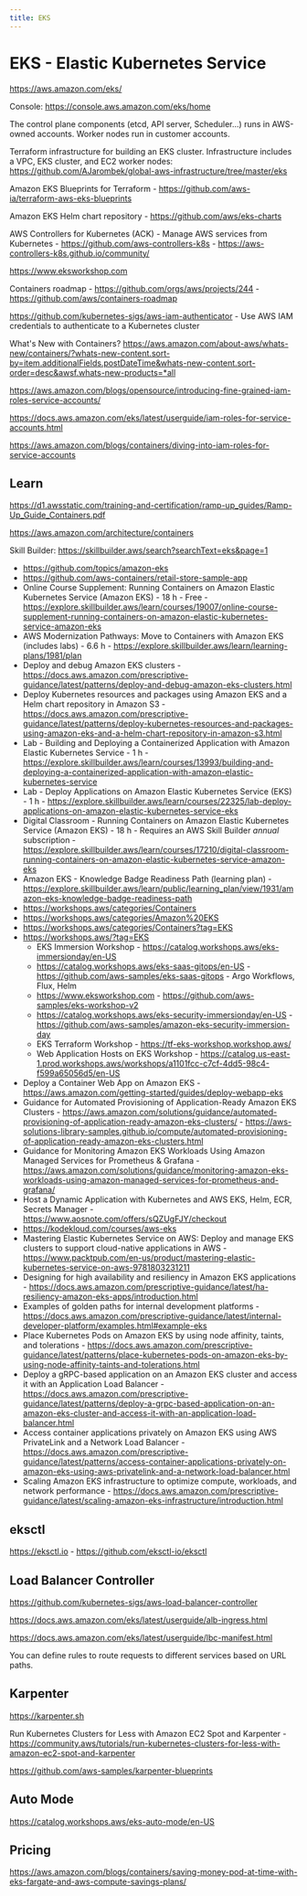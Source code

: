 ```yaml
---
title: EKS
---
```


# EKS - Elastic Kubernetes Service

https://aws.amazon.com/eks/

Console: https://console.aws.amazon.com/eks/home

The control plane components (etcd, API server, Scheduler...) runs in AWS-owned accounts. Worker nodes run in customer accounts.

Terraform infrastructure for building an EKS cluster. Infrastructure includes a VPC, EKS cluster, and EC2 worker nodes: https://github.com/AJarombek/global-aws-infrastructure/tree/master/eks

Amazon EKS Blueprints for Terraform - https://github.com/aws-ia/terraform-aws-eks-blueprints

Amazon EKS Helm chart repository - https://github.com/aws/eks-charts

AWS Controllers for Kubernetes (ACK) - Manage AWS services from Kubernetes - https://github.com/aws-controllers-k8s - https://aws-controllers-k8s.github.io/community/

https://www.eksworkshop.com

Containers roadmap - https://github.com/orgs/aws/projects/244 - https://github.com/aws/containers-roadmap

https://github.com/kubernetes-sigs/aws-iam-authenticator - Use AWS IAM credentials to authenticate to a Kubernetes cluster

What's New with Containers? https://aws.amazon.com/about-aws/whats-new/containers/?whats-new-content.sort-by=item.additionalFields.postDateTime&whats-new-content.sort-order=desc&awsf.whats-new-products=*all

https://aws.amazon.com/blogs/opensource/introducing-fine-grained-iam-roles-service-accounts/

https://docs.aws.amazon.com/eks/latest/userguide/iam-roles-for-service-accounts.html

https://aws.amazon.com/blogs/containers/diving-into-iam-roles-for-service-accounts

## Learn

https://d1.awsstatic.com/training-and-certification/ramp-up_guides/Ramp-Up_Guide_Containers.pdf

https://aws.amazon.com/architecture/containers

Skill Builder: https://skillbuilder.aws/search?searchText=eks&page=1

- https://github.com/topics/amazon-eks
- https://github.com/aws-containers/retail-store-sample-app
- Online Course Supplement: Running Containers on Amazon Elastic Kubernetes Service (Amazon EKS) - 18 h - Free - https://explore.skillbuilder.aws/learn/courses/19007/online-course-supplement-running-containers-on-amazon-elastic-kubernetes-service-amazon-eks
- AWS Modernization Pathways: Move to Containers with Amazon EKS (includes labs) - 6.6 h - https://explore.skillbuilder.aws/learn/learning-plans/1981/plan
- Deploy and debug Amazon EKS clusters - https://docs.aws.amazon.com/prescriptive-guidance/latest/patterns/deploy-and-debug-amazon-eks-clusters.html
- Deploy Kubernetes resources and packages using Amazon EKS and a Helm chart repository in Amazon S3 - https://docs.aws.amazon.com/prescriptive-guidance/latest/patterns/deploy-kubernetes-resources-and-packages-using-amazon-eks-and-a-helm-chart-repository-in-amazon-s3.html
- Lab - Building and Deploying a Containerized Application with Amazon Elastic Kubernetes Service - 1 h - https://explore.skillbuilder.aws/learn/courses/13993/building-and-deploying-a-containerized-application-with-amazon-elastic-kubernetes-service
- Lab - Deploy Applications on Amazon Elastic Kubernetes Service (EKS) - 1 h - https://explore.skillbuilder.aws/learn/courses/22325/lab-deploy-applications-on-amazon-elastic-kubernetes-service-eks
- Digital Classroom - Running Containers on Amazon Elastic Kubernetes Service (Amazon EKS) - 18 h - Requires an AWS Skill Builder _annual_ subscription - https://explore.skillbuilder.aws/learn/courses/17210/digital-classroom-running-containers-on-amazon-elastic-kubernetes-service-amazon-eks
- Amazon EKS - Knowledge Badge Readiness Path (learning plan) - https://explore.skillbuilder.aws/learn/public/learning_plan/view/1931/amazon-eks-knowledge-badge-readiness-path
- https://workshops.aws/categories/Containers
- https://workshops.aws/categories/Amazon%20EKS
- https://workshops.aws/categories/Containers?tag=EKS
- https://workshops.aws/?tag=EKS
  - EKS Immersion Workshop - https://catalog.workshops.aws/eks-immersionday/en-US
  - https://catalog.workshops.aws/eks-saas-gitops/en-US - https://github.com/aws-samples/eks-saas-gitops - Argo Workflows, Flux, Helm
  - https://www.eksworkshop.com - https://github.com/aws-samples/eks-workshop-v2
  - https://catalog.workshops.aws/eks-security-immersionday/en-US - https://github.com/aws-samples/amazon-eks-security-immersion-day
  - EKS Terraform Workshop - https://tf-eks-workshop.workshop.aws/
  - Web Application Hosts on EKS Workshop - https://catalog.us-east-1.prod.workshops.aws/workshops/a1101fcc-c7cf-4dd5-98c4-f599a65056d5/en-US
- Deploy a Container Web App on Amazon EKS - https://aws.amazon.com/getting-started/guides/deploy-webapp-eks
- Guidance for Automated Provisioning of Application-Ready Amazon EKS Clusters - https://aws.amazon.com/solutions/guidance/automated-provisioning-of-application-ready-amazon-eks-clusters/ - https://aws-solutions-library-samples.github.io/compute/automated-provisioning-of-application-ready-amazon-eks-clusters.html
- Guidance for Monitoring Amazon EKS Workloads Using Amazon Managed Services for Prometheus & Grafana - https://aws.amazon.com/solutions/guidance/monitoring-amazon-eks-workloads-using-amazon-managed-services-for-prometheus-and-grafana/
- Host a Dynamic Application with Kubernetes and AWS EKS, Helm, ECR, Secrets Manager - https://www.aosnote.com/offers/sQZUgFJY/checkout
- https://kodekloud.com/courses/aws-eks
- Mastering Elastic Kubernetes Service on AWS: Deploy and manage EKS clusters to support cloud-native applications in AWS - https://www.packtpub.com/en-us/product/mastering-elastic-kubernetes-service-on-aws-9781803231211
- Designing for high availability and resiliency in Amazon EKS applications - https://docs.aws.amazon.com/prescriptive-guidance/latest/ha-resiliency-amazon-eks-apps/introduction.html
- Examples of golden paths for internal development platforms - https://docs.aws.amazon.com/prescriptive-guidance/latest/internal-developer-platform/examples.html#example-eks
- Place Kubernetes Pods on Amazon EKS by using node affinity, taints, and tolerations - https://docs.aws.amazon.com/prescriptive-guidance/latest/patterns/place-kubernetes-pods-on-amazon-eks-by-using-node-affinity-taints-and-tolerations.html
- Deploy a gRPC-based application on an Amazon EKS cluster and access it with an Application Load Balancer - https://docs.aws.amazon.com/prescriptive-guidance/latest/patterns/deploy-a-grpc-based-application-on-an-amazon-eks-cluster-and-access-it-with-an-application-load-balancer.html
- Access container applications privately on Amazon EKS using AWS PrivateLink and a Network Load Balancer - https://docs.aws.amazon.com/prescriptive-guidance/latest/patterns/access-container-applications-privately-on-amazon-eks-using-aws-privatelink-and-a-network-load-balancer.html
- Scaling Amazon EKS infrastructure to optimize compute, workloads, and network performance - https://docs.aws.amazon.com/prescriptive-guidance/latest/scaling-amazon-eks-infrastructure/introduction.html

## eksctl

https://eksctl.io - https://github.com/eksctl-io/eksctl

## Load Balancer Controller

https://github.com/kubernetes-sigs/aws-load-balancer-controller

https://docs.aws.amazon.com/eks/latest/userguide/alb-ingress.html

https://docs.aws.amazon.com/eks/latest/userguide/lbc-manifest.html

You can define rules to route requests to different services based on URL paths.

## Karpenter

https://karpenter.sh

Run Kubernetes Clusters for Less with Amazon EC2 Spot and Karpenter - https://community.aws/tutorials/run-kubernetes-clusters-for-less-with-amazon-ec2-spot-and-karpenter

https://github.com/aws-samples/karpenter-blueprints

## Auto Mode

https://catalog.workshops.aws/eks-auto-mode/en-US

## Pricing

https://aws.amazon.com/blogs/containers/saving-money-pod-at-time-with-eks-fargate-and-aws-compute-savings-plans/
